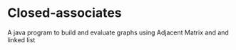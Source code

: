 # Closed-associates
A java program to build and evaluate graphs using Adjacent Matrix and and linked list
